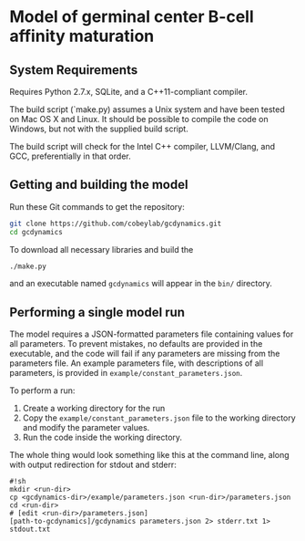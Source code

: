 # Model of germinal center B-cell affinity maturation

## System Requirements

Requires Python 2.7.x, SQLite, and a C++11-compliant compiler.

The build script (`make.py) assumes a Unix system and have been tested on Mac OS X and Linux.
It should be possible to compile the code on Windows, but not with the supplied build script.

The build script will check for the Intel C++ compiler, LLVM/Clang, and GCC, preferentially in that order.

## Getting and building the model

Run these Git commands to get the repository:

```sh
git clone https://github.com/cobeylab/gcdynamics.git
cd gcdynamics
```

To download all necessary libraries and build the 

```sh
./make.py
```

and an executable named `gcdynamics` will appear in the `bin/` directory.

## Performing a single model run

The model requires a JSON-formatted parameters file containing values for all parameters.
To prevent mistakes, no defaults are provided in the executable, and the code will fail if any parameters are missing from the parameters file.
An example parameters file, with descriptions of all parameters, is provided in `example/constant_parameters.json`.

To perform a run:
1. Create a working directory for the run
2. Copy the `example/constant_parameters.json` file to the working directory and modify the parameter values.
3. Run the code inside the working directory.

The whole thing would look something like this at the command line, along with output redirection for stdout and stderr:

```
#!sh
mkdir <run-dir>
cp <gcdynamics-dir>/example/parameters.json <run-dir>/parameters.json
cd <run-dir>
# [edit <run-dir>/parameters.json]
[path-to-gcdynamics]/gcdynamics parameters.json 2> stderr.txt 1> stdout.txt
```

